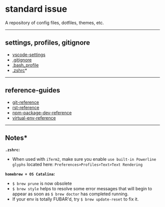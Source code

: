 # standard issue

A repository of config files, dotfiles, themes, etc.

---

## settings, profiles, gitignore

- [vscode-settings](https://code.visualstudio.com/docs/getstarted/settings)
- [.gitignore](reference-guides/.gitignore)
- [.bash_profile](reference-guides/.bash_profile)
- [.zshrc](reference-guides/.zshrc)*

---

## reference-guides

- [git-reference](reference-guides/git-reference.md)
- [rst-reference](reference-guides/rst-reference.md)
- [npm-package-dev-reference](reference-guides/npm-package-development-reference.md)
- [virtual-env-reference](reference-guides/virtual-env-reference.md)

---

## Notes*

**`.zshrc`:**
- When used with `iTerm2`, make sure you enable `use built-in Powerline glyphs` located here: `Preferences>Profiles>Text>Text Rendering`

**`homebrew + OS Catalina`:**
- `$ brew prune` is now obsolete
- `$ brew style` helps to resolve some error messages that will begin to appear as soon as `$ brew doctor` has completed running.
- If your env is totally FUBAR'd, try `$ brew update-reset` to fix it.

